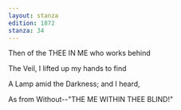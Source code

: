 ```yaml
---
layout: stanza
edition: 1872
stanza: 34
---
```


Then of the THEE IN ME who works behind

The Veil, I lifted up my hands to find

A Lamp amid the Darkness; and I heard,

As from Without--"THE ME WITHIN THEE BLIND!"